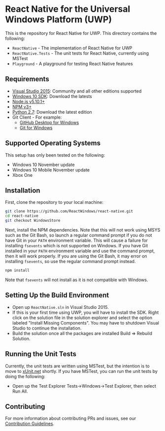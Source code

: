 # React Native for the Universal Windows Platform (UWP)

This is the repository for React Native for UWP.  This directory contains the following:

- `ReactNative` - The implementation of React Native for UWP
- `ReactNative.Tests` - The unit tests for React Native, currently using MSTest
- `Playground` - A playground for testing React Native features

## Requirements

- [Visual Studio 2015](https://msdn.microsoft.com/en-us/library/dd831853.aspx): Community and all other editions supported
- [Windows 10 SDK](https://developer.microsoft.com/en-US/windows/downloads/windows-10-sdk): Download the latests
- [Node.js v5.10.1+](https://nodejs.org/)
- [NPM v3+](https://www.npmjs.com/)
- [Python 2.7](https://www.python.org/): Download the latest edition
- Git Client - For example:
    - [GitHub Desktop for Windows](https://desktop.github.com/)
    - [Git for Windows](https://git-for-windows.github.io/)

## Supported Operating Systems

This setup has only been tested on the following:
- Windows 10 November update
- Windows 10 Mobile November update
- Xbox One

## Installation

First, clone the repository to your local machine:
```bash
git clone https://github.com/ReactWindows/react-native.git
cd react-native
git checkout WindowsStore
```

Next, install the NPM dependencies.  Note that this will not work using MSYS such as the Git Bash, so launch a regular command prompt if you do not have Git in your `PATH` environment variable.  This will cause a failure for installing `fsevents` which is not supported on Windows.  If you have Git installed in your `PATH` environment variable and use the command prompt, then it will work properly.  If you are using the Git Bash, it may error on installing `fsevents`, so use the regular command prompt instead.

```bash
npm install
```

Note that `fsevents` will not install as it is not compatible with Windows.

## Setting Up the Build Environment

- Open up `ReactNative.sln` in Visual Studio 2015.
- If this is your first time using UWP, you will have to install the SDK. Right click on the solution file in the solution explorer and select the option labeled "Install Missing Components". You may have to shutdown Visual Studio to continue the installation.
- Build the solution once all the packages are installed Build => Rebuild Solution. 

## Running the Unit Tests

Currently, the unit tests are written using MSTest, but the intention is to move to [xUnit.net](http://xunit.github.io/) shortly.  If you have MSTest, you can run the unit tests by doing the following:

- Open up the Test Explorer Tests->Windows->Test Explorer, then select Run All. 

## Contributing

For more information about contributing PRs and issues, see our [Contribution Guidelines](https://github.com/facebook/react-native/blob/master/CONTRIBUTING.md).


